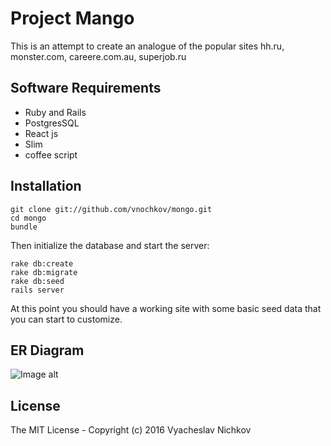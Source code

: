 # Project Mango

This is an attempt to create an analogue of the popular sites hh.ru, monster.com, careere.com.au, superjob.ru

## Software Requirements

* Ruby and Rails
* PostgresSQL
* React js
* Slim
* coffee script

## Installation

    git clone git://github.com/vnochkov/mongo.git
    cd mongo
    bundle
    
Then initialize the database and start the server:

    rake db:create
    rake db:migrate
    rake db:seed
    rails server

At this point you should have a working site with some basic seed data that you can start to customize.

## ER Diagram
 ![Image alt](https://github.com/VINichkov/mongo/blob/master/diagram.jpg)

## License

The MIT License - Copyright (c) 2016 Vyacheslav Nichkov
